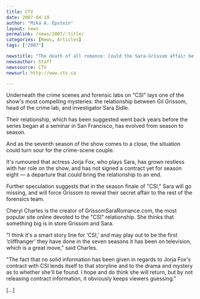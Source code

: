 ```yaml
---
title: CTV 
date: 2007-04-19
author: "Mika A. Epstein"
layout: news
permalink: /news/2007/:title/
categories: [News, Articles]
tags: ["2007"]

newstitle: "The death of all romance: Could the Sara-Grissom affair be over?"
newsauthor: Staff
newssource: CTV
newsurl: http://www.ctv.ca

---
```


Underneath the crime scenes and forensic labs on "CSI" lays one of the show's most compelling mysteries: the relationship between Gil Grissom, head of the crime lab, and investigator Sara Sidle.

Their relationship, which has been suggested went back years before the series began at a seminar in San Francisco, has evolved from season to season.

And as the seventh season of the show comes to a close, the situation could turn sour for the crime-scene couple.

It's rumoured that actress Jorja Fox, who plays Sara, has grown restless with her role on the show, and has not signed a contract yet for season eight &#8212; a departure that could bring the relationship to an end.

Further speculation suggests that in the season finale of "CSI," Sara will go missing, and will force Grissom to reveal their secret affair to the rest of the forensics team.

Cheryl Charles is the creator of GrissomSaraRomance.com, the most popular site online devoted to the "CSI" relationship. She thinks that something big is in store Grissom and Sara.

"I think it's a smart story line for &#8216;CSI,' and may play out to be the first &#8216;cliffhanger' they have done in the seven seasons it has been on television, which is a great move," said Charles.

"The fact that no solid information has been given in regards to Jorja Fox's contract with CSI lends itself to that storyline and to the drama and mystery as to whether she'll be found. I hope and do think she will return, but by not releasing contract information, it obviously keeps viewers guessing." 

[...]

